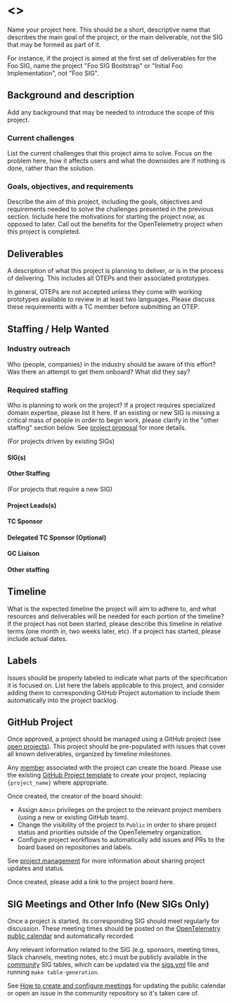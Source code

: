# <<PROJECT NAME>>

Name your project here. This should be a short, descriptive name that describes the main goal of the project, or the main deliverable, not the SIG that may be formed as part of it.

For instance, if the project is aimed at the first set of deliverables for the Foo SIG, name the project "Foo SIG Bootstrap" or "Initial Foo Implementation", not "Foo SIG".

## Background and description

Add any background that may be needed to introduce the scope of this project.

### Current challenges
List the current challenges that this project aims to solve. Focus on the problem here, how it affects users and what the downsides are if nothing is done, rather than the solution.

### Goals, objectives, and requirements
Describe the aim of this project, including the goals, objectives and requirements needed to solve the challenges presented in the previous section. Include here the motivations for starting the project now, as opposed to later. Call out the benefits for the OpenTelemetry project when this project is completed.

## Deliverables

A description of what this project is planning to deliver, or is in the process of delivering. This includes all OTEPs and their associated prototypes.

In general, OTEPs are not accepted unless they come with working prototypes available to review in at least two languages. Please discuss these requirements with a TC member before submitting an OTEP.

## Staffing / Help Wanted

### Industry outreach

Who (people, companies) in the industry should be aware of this effort? Was there an attempt to get them onboard? What did they say?

### Required staffing

Who is planning to work on the project? If a project requires specialized domain expertise, please list it here. If an existing or new SIG is missing a critical mass of people in order to begin work, please clarify in the "other staffing" section below. See [project proposal](project-management.md#project-proposal) for more details.

(For projects driven by existing SIGs)
#### SIG(s)
<SIG NAME>

#### Other Staffing

(For projects that require a new SIG)
#### Project Leads(s)
<NAMES>

#### TC Sponsor
<NAME>

#### Delegated TC Sponsor (Optional)
<NAME>

#### GC Liaison
<NAME>

#### Other staffing
<NAMES>

## Timeline

What is the expected timeline the project will aim to adhere to, and what resources and deliverables will be needed for each portion of the timeline? If the project has not been started, please describe this timeline in relative terms (one month in, two weeks later, etc). If a project has started, please include actual dates.

## Labels

Issues should be properly labeled to indicate what parts of the specification it is focused on. List here the labels applicable to this project, and consider adding them to corresponding GitHub Project automation to include them automatically into the project backlog.

## GitHub Project

Once approved, a project should be managed using a GitHub project (see [open projects](https://github.com/open-telemetry/community/projects?query=is%3Aopen)). This project should be pre-populated with issues that cover all known deliverables, organized by timeline milestones.

Any [member](./guides/contributor/membership.md) associated with the project can create the board. Please use the existing [GitHub Project template](https://github.com/orgs/open-telemetry/projects/140) to create your project, replacing `{project_name}` where appropriate.

Once created, the creator of the board should:

- Assign `Admin` privileges on the project to the relevant project members (using a new or existing GitHub team).
- Change the visibility of the project to `Public` in order to share project status and priorities outside of the OpenTelemetry organization.
- Configure project workflows to automatically add issues and PRs to the board based on repositories and labels.

See [project management](project-management.md#project-lifecycle) for more information about sharing project updates and status.

Once created, please add a link to the project board here.

## SIG Meetings and Other Info (New SIGs Only)

Once a project is started, its corresponding SIG should meet regularly for discussion. These meeting times should be posted on the [OpenTelemetry public calendar](https://github.com/open-telemetry/community#calendar) and automatically recorded.

Any relevant information related to the SIG (e.g. sponsors, meeting times, Slack channels, meeting notes, etc.) must be publicly available in the [community](https://github.com/open-telemetry/community) SIG tables, which can be updated via the [sigs.yml](./sigs.yml) file and running `make table-generation`.

See [How to create and configure meetings](./docs/how-to-handle-public-calendar.md) for updating the public calendar or open an issue in the community repository so it's taken care of.
